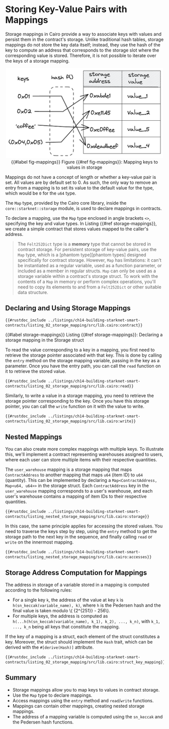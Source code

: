 # Storing Key-Value Pairs with Mappings

Storage mappings in Cairo provide a way to associate keys with values and persist them in the contract's storage. Unlike traditional hash tables, storage mappings do not store the key data itself; instead, they use the hash of the key to compute an address that corresponds to the storage slot where the corresponding value is stored. Therefore, it is not possible to iterate over the keys of a storage mapping.

<div align="center">
    <img src="mappings.png" alt="mappings" width="500px"/>
<div align="center">
    </div>
    {{#label fig-mappings}}
    <span class="caption">Figure {{#ref fig-mappings}}: Mapping keys to values in storage</span>
</div>

Mappings do not have a concept of length or whether a key-value pair is set. All values are by default set to 0. As such, the only way to remove an entry from a mapping is to set its value to the default value for the type, which would be `0` for the `u64` type.

The `Map` type, provided by the Cairo core library, inside the `core::starknet::storage` module, is used to declare mappings in contracts.

To declare a mapping, use the `Map` type enclosed in angle brackets `<>`, specifying the key and value types. In Listing {{#ref storage-mappings}}, we create a simple contract that stores values mapped to the caller's address.

> The `Felt252Dict` type is a **memory** type that cannot be stored in contract storage. For persistent storage of key-value pairs, use the `Map` type, which is a [phantom type][phantom types] designed specifically for contract storage. However, `Map` has limitations: it can't be instantiated as a regular variable, used as a function parameter, or included as a member in regular structs. `Map` can only be used as a storage variable within a contract's storage struct. To work with the contents of a `Map` in memory or perform complex operations, you'll need to copy its elements to and from a `Felt252Dict` or other suitable data structure.

## Declaring and Using Storage Mappings

<!-- TODO PHANTOM TYPES -->
<!-- [phantom types]: ./ch11-03-intro-to-phantom-data.html -->

```cairo, noplayground
{{#rustdoc_include ../listings/ch14-building-starknet-smart-contracts/listing_02_storage_mapping/src/lib.cairo:contract}}
```

{{#label storage-mappings}}
<span class="caption">Listing {{#ref storage-mappings}}: Declaring a storage mapping in the Storage struct</span>

To read the value corresponding to a key in a mapping, you first need to retrieve the storage pointer associated with that key. This is done by calling the `entry` method on the storage mapping variable, passing in the key as a parameter. Once you have the entry path, you can call the `read` function on it to retrieve the stored value.

```cairo, noplayground
{{#rustdoc_include ../listings/ch14-building-starknet-smart-contracts/listing_02_storage_mapping/src/lib.cairo:read}}
```

Similarly, to write a value in a storage mapping, you need to retrieve the storage pointer corresponding to the key. Once you have this storage pointer, you can call the `write` function on it with the value to write.

```cairo, noplayground
{{#rustdoc_include ../listings/ch14-building-starknet-smart-contracts/listing_02_storage_mapping/src/lib.cairo:write}}
```

## Nested Mappings

You can also create more complex mappings with multiple keys. To illustrate this, we'll implement a contract representing warehouses assigned to users, where each user can store multiple items with their respective quantities.

The `user_warehouse` mapping is a storage mapping that maps `ContractAddress` to another mapping that maps `u64` (item ID) to `u64` (quantity). This can be implemented by declaring a `Map<ContractAddress, Map<u64, u64>>` in the storage struct. Each `ContractAddress` key in the `user_warehouse` mapping corresponds to a user's warehouse, and each user's warehouse contains a mapping of item IDs to their respective quantities.

```cairo, noplayground
{{#rustdoc_include ../listings/ch14-building-starknet-smart-contracts/listing_nested_storage_mapping/src/lib.cairo:storage}}
```

In this case, the same principle applies for accessing the stored values. You need to traverse the keys step by step, using the `entry` method to get the storage path to the next key in the sequence, and finally calling `read` or `write` on the innermost mapping.

```cairo, noplayground
{{#rustdoc_include ../listings/ch14-building-starknet-smart-contracts/listing_nested_storage_mapping/src/lib.cairo:accesses}}
```

## Storage Address Computation for Mappings

The address in storage of a variable stored in a mapping is computed according to the following rules:

- For a single key `k`, the address of the value at key `k` is `h(sn_keccak(variable_name), k)`, where `h` is the Pedersen hash and the final value is taken modulo \\( {2^{251}} - 256\\).
- For multiple keys, the address is computed as `h(...h(h(sn_keccak(variable_name), k_1), k_2), ..., k_n)`, with `k_1, ..., k_n` being all keys that constitute the mapping.

If the key of a mapping is a struct, each element of the struct constitutes a key. Moreover, the struct should implement the `Hash` trait, which can be derived with the `#[derive(Hash)]` attribute.

```cairo, noplayground
{{#rustdoc_include ../listings/ch14-building-starknet-smart-contracts/listing_02_storage_mapping/src/lib.cairo:struct_key_mapping}}
```

## Summary

- Storage mappings allow you to map keys to values in contract storage.
- Use the `Map` type to declare mappings.
- Access mappings using the `entry` method and `read`/`write` functions.
- Mappings can contain other mappings, creating nested storage mappings.
- The address of a mapping variable is computed using the `sn_keccak` and the Pedersen hash functions.
